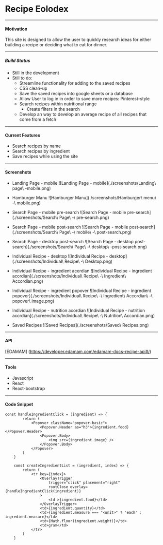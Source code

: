 # Recipe Eolodex

---

#### Motivation

This site is designed to allow the user to quickly research ideas for either building a 
recipe or deciding what to eat for dinner. 

---

##### Build Status

- Still in the development
- Still to do:
  - Streamline functionality for adding to the saved recipes
  - CSS clean-up
  - Save the saved recipes into google sheets or a database
  - Allow User to log in in order to save more recipes: Pinterest-style
  - Search recipes within nutritional range
    - Create filters in the search
  - Develop an way to develop an average recipe of all recipes that come from a fetch

--- 

#### Current Features

- Search recipes by name
- Search recipes by ingredient
- Save recipes while using the site

---

#### Screenshots

- Landing Page - mobile
![Landing Page - mobile](./screenshots/Landing\ page\ -mobile.png)

- Hamburger Manu 
![Hamburger Manu](./screenshots/Hamburger\ menu\ -\ mobile.png)

- Search Page - mobile pre-search
![Search Page - mobile pre-search](./screenshots/Search\ Page\ -\ pre-search.png)

- Search Page - mobile post-search
![Search Page - mobile post-search](./screenshots/Search\ Page\ -\ mobile\ -\ post-search.png)

- Search Page - desktop post-search
![Search Page - desktop post-search](./screenshots/Search\ Page\ -\ desktop\ -post-search.png)

- Individual Recipe - desktop
![Individual Recipe - desktop](./screenshots/Individual\ Recipe\ -\ Desktop.png)

- Individual Recipe - ingredient acordian
![Individual Recipe - ingredient acordian](./screenshots/Individual\ Recipe\ -\ Ingredient\ Accordian.png)

- Individual Recipe - ingredient popover
![Individual Recipe - ingredient popover](./screenshots/Individual\ Recipe\ -\ Ingredient\ Accordian\ -\ popover\ image.png)

- Individual Recipe - nutrition acordian
![Individual Recipe - nutrition acordian](./screenshots/Individual\ Recipe\ -\ Nutrition\ Accordian.png)

- Saved Recipes
![Saved Recipes](./screenshots/Saved\ Recipes.png)

---

#### API
 
[EDAMAM] (https://developer.edamam.com/edamam-docs-recipe-api#/)


--- 

#### Tools

- Javascript
- React
- React-bootstrap

---

#### Code Snippet

```
const handleIngredientClick = (ingredient) => {
        return (
            <Popover className="popover-basic">
                <Popover.Header as="h3">{ingredient.food}</Popover.Header>
                <Popover.Body>
                    <img src={ingredient.image} />
                </Popover.Body>
            </Popover>
        )
    }

    const createIngredientList = (ingredient, index) => {
        return (
            <tr key={index}>
                <OverlayTrigger
                    trigger="click" placement="right"
                    rootClose overlay={handleIngredientClick(ingredient)}
                >
                    <td >{ingredient.food}</td>
                </OverlayTrigger>
                <td>{ingredient.quantity}</td>
                <td>{ingredient.measure === "<unit>" ? 'each' : ingredient.measure}</td>
                <td>{Math.floor(ingredient.weight)}</td>
                <td>gram</td>
            </tr>
        )
    }

```




